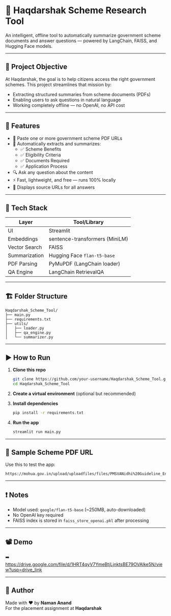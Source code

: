 
# 🧠 Haqdarshak Scheme Research Tool

An intelligent, offline tool to automatically summarize government scheme documents and answer questions — powered by LangChain, FAISS, and Hugging Face models.

---

## 📌 Project Objective

At Haqdarshak, the goal is to help citizens access the right government schemes. This project streamlines that mission by:

- Extracting structured summaries from scheme documents (PDFs)
- Enabling users to ask questions in natural language
- Working completely offline — no OpenAI, no API cost

---

## 🎯 Features

- 📝 Paste one or more government scheme PDF URLs
- 📄 Automatically extracts and summarizes:
  - ✅ Scheme Benefits
  - ✅ Eligibility Criteria
  - ✅ Documents Required
  - ✅ Application Process
- 🔍 Ask any question about the content
- ⚡ Fast, lightweight, and free — runs 100% locally
- 📎 Displays source URLs for all answers

---

## 🧰 Tech Stack

| Layer           | Tool/Library                     |
|----------------|----------------------------------|
| UI             | Streamlit                        |
| Embeddings     | sentence-transformers (MiniLM)   |
| Vector Search  | FAISS                            |
| Summarization  | Hugging Face `flan-t5-base`      |
| PDF Parsing    | PyMuPDF (LangChain loader)       |
| QA Engine      | LangChain RetrievalQA            |

---

## 🏗️ Folder Structure

```
Haqdarshak_Scheme_Tool/
├── main.py
├── requirements.txt
├── utils/
│   ├── loader.py
│   ├── qa_engine.py
│   └── summarizer.py
```

---

## ▶️ How to Run

1. **Clone this repo**
   ```bash
   git clone https://github.com/your-username/Haqdarshak_Scheme_Tool.git
   cd Haqdarshak_Scheme_Tool
   ```

2. **Create a virtual environment** (optional but recommended)

3. **Install dependencies**
   ```bash
   pip install -r requirements.txt
   ```

4. **Run the app**
   ```bash
   streamlit run main.py
   ```

---

## 🔗 Sample Scheme PDF URL

Use this to test the app:

```
https://mohua.gov.in/upload/uploadfiles/files/PMSVANidhi%20Guideline_English.pdf
```

---

## ❗ Notes

- Model used: `google/flan-t5-base` (~250MB, auto-downloaded)
- No OpenAI key required
- FAISS index is stored in `faiss_store_openai.pkl` after processing

---

## 📽️ Demo

➡️ https://drive.google.com/file/d/1HRT4qyV7YmeBtjLjnktsBE79OVAlke5N/view?usp=drive_link

---

## 🙋 Author

Made with ❤️ by **Naman Anand**  
For the placement assignment at **Haqdarshak**
